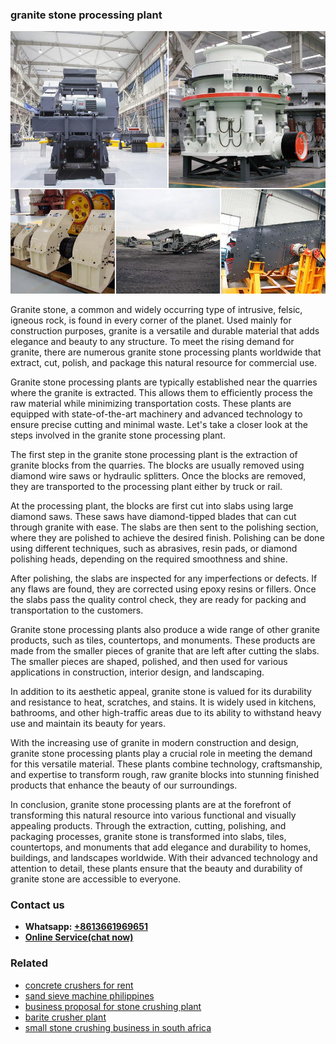 <h3>granite stone processing plant</h3><img src='1706755812.jpg' alt=''><p>Granite stone, a common and widely occurring type of intrusive, felsic, igneous rock, is found in every corner of the planet. Used mainly for construction purposes, granite is a versatile and durable material that adds elegance and beauty to any structure. To meet the rising demand for granite, there are numerous granite stone processing plants worldwide that extract, cut, polish, and package this natural resource for commercial use.</p><p>Granite stone processing plants are typically established near the quarries where the granite is extracted. This allows them to efficiently process the raw material while minimizing transportation costs. These plants are equipped with state-of-the-art machinery and advanced technology to ensure precise cutting and minimal waste. Let's take a closer look at the steps involved in the granite stone processing plant.</p><p>The first step in the granite stone processing plant is the extraction of granite blocks from the quarries. The blocks are usually removed using diamond wire saws or hydraulic splitters. Once the blocks are removed, they are transported to the processing plant either by truck or rail.</p><p>At the processing plant, the blocks are first cut into slabs using large diamond saws. These saws have diamond-tipped blades that can cut through granite with ease. The slabs are then sent to the polishing section, where they are polished to achieve the desired finish. Polishing can be done using different techniques, such as abrasives, resin pads, or diamond polishing heads, depending on the required smoothness and shine.</p><p>After polishing, the slabs are inspected for any imperfections or defects. If any flaws are found, they are corrected using epoxy resins or fillers. Once the slabs pass the quality control check, they are ready for packing and transportation to the customers.</p><p>Granite stone processing plants also produce a wide range of other granite products, such as tiles, countertops, and monuments. These products are made from the smaller pieces of granite that are left after cutting the slabs. The smaller pieces are shaped, polished, and then used for various applications in construction, interior design, and landscaping.</p><p>In addition to its aesthetic appeal, granite stone is valued for its durability and resistance to heat, scratches, and stains. It is widely used in kitchens, bathrooms, and other high-traffic areas due to its ability to withstand heavy use and maintain its beauty for years.</p><p>With the increasing use of granite in modern construction and design, granite stone processing plants play a crucial role in meeting the demand for this versatile material. These plants combine technology, craftsmanship, and expertise to transform rough, raw granite blocks into stunning finished products that enhance the beauty of our surroundings.</p><p>In conclusion, granite stone processing plants are at the forefront of transforming this natural resource into various functional and visually appealing products. Through the extraction, cutting, polishing, and packaging processes, granite stone is transformed into slabs, tiles, countertops, and monuments that add elegance and durability to homes, buildings, and landscapes worldwide. With their advanced technology and attention to detail, these plants ensure that the beauty and durability of granite stone are accessible to everyone.</p><h3>Contact us</h3><ul><li><strong>Whatsapp:&nbsp;<a href="https://wa.me/8613661969651">+8613661969651</a></strong></li><li><a href="https://swt.shibang-china.com/?git&amp;zhl&amp;granite stone processing plant"><strong>Online Service(chat now)</strong></a></li></ul><h3>Related</h3><ul><li><a href='concrete crushers for rent.md'>concrete crushers for rent</a></li><li><a href='sand sieve machine philippines.md'>sand sieve machine philippines</a></li><li><a href='business proposal for stone crushing plant.md'>business proposal for stone crushing plant</a></li><li><a href='barite crusher plant.md'>barite crusher plant</a></li><li><a href='small stone crushing business in south africa.md'>small stone crushing business in south africa</a></li></ul>